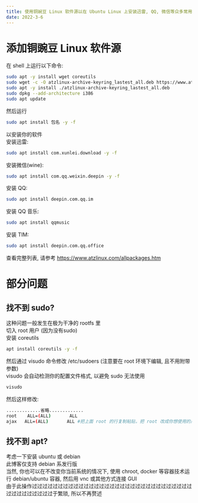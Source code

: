 ```yaml
---
title: 使用铜豌豆 Linux 软件源以在 Ubuntu Linux 上安装迅雷, QQ, 微信等众多常用软件
date: 2022-3-6
---
```

# 添加铜豌豆 Linux 软件源
在 shell 上运行以下命令:  
```bash
sudo apt -y install wget coreutils
sudo wget -c -O atzlinux-archive-keyring_lastest_all.deb https://www.atzlinux.com/atzlinux/pool/main/a/atzlinux-archive-keyring/atzlinux-archive-keyring_lastest_all.deb
sudo apt -y install ./atzlinux-archive-keyring_lastest_all.deb
sudo dpkg --add-architecture i386
sudo apt update
```
然后运行  
```bash
sudo apt install 包名 -y -f
```
以安装你的软件  
安装迅雷:  
```bash
sudo apt install com.xunlei.download -y -f
```
安装微信(wine):  
```bash
sudo apt install com.qq.weixin.deepin -y -f
```
安装 QQ:  
```bash
sudo apt install deepin.com.qq.im
```
安装 QQ 音乐:  
```bash
sudo apt install qqmusic
```
安装 TIM:  
```bash
sudo apt install deepin.com.qq.office
```
查看完整列表, 请参考 https://www.atzlinux.com/allpackages.htm  
# 部分问题
## 找不到 sudo?
这种问题一般发生在极为干净的 rootfs 里  
切入 root 用户 (因为没有sudo)  
安装 coreutils  
```bash
apt install coreutils -y -f
```
然后通过 visudo 命令修改 /etc/sudoers (注意要在 root 环境下编辑, 且不用附带参数)  
visudo 会自动检测你的配置文件格式, 以避免 sudo 无法使用  
```bash
visudo
```
然后这样修改:  
```bash
.............省略.............
root    ALL=(ALL)       ALL
ajax   ALL=(ALL)       ALL #把上面 root 的行复制粘贴，把 root 改成你想使用的用户名(如 ajax)
```
## 找不到 apt?
考虑一下安装 ubuntu 或 debian  
此博客仅支持 debian 系发行版  
当然, 你也可以在不改变你当前系统的情况下, 使用 chroot, docker 等容器技术运行 debian/ubuntu 容器, 然后用 vnc 或其他方式连接 GUI  
由于此操作过过过过过过过过过过过过过过过过过过过过过过过过过过过过过过过过过过过过过过过过于繁琐, 所以不再赘述  